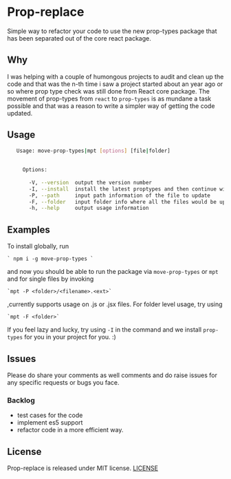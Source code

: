 # Prop-replace

Simple way to refactor your code to use the new prop-types package that has been separated out of the core react package.

## Why

I was helping with a couple of humongous projects to audit and clean up the code and that was the n-th time i saw a project started about an year ago or so where prop type check was still done from React core package.
The movement of prop-types from `react` to `prop-types` is as mundane a task possible and that was a reason to write a simpler way of getting the code updated.

## Usage

```bash
   Usage: move-prop-types|mpt [options] [file|folder]
   
   
     Options:
   
       -V, --version  output the version number
       -I, --install  install the latest proptypes and then continue with rest of the commands
       -P, --path     input path information of the file to update
       -F, --folder   input folder info where all the files would be updated
       -h, --help     output usage information
```

## Examples

To install globally, run

    ` npm i -g move-prop-types `

and now you should be able to run the package via `move-prop-types` or `mpt` and for single files by invoking

    `mpt -P <folder>/<filename>.<ext>`

,currently supports usage on .js or .jsx files. For folder level usage, try using 

    `mpt -F <folder>`
If you feel lazy and lucky, try using `-I` in the command and we install `prop-types` for you in your project for you. :)

## Issues
Please do share your comments as well comments and do raise issues for any specific requests or bugs you face.

### Backlog
* test cases for the code
* implement es5 support
* refactor code in a more efficient way.


## License
Prop-replace is released under MIT license.
[LICENSE](LICENSE)
